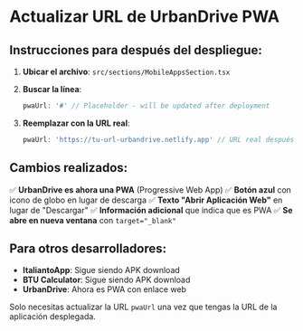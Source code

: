 # Actualizar URL de UrbanDrive PWA

## Instrucciones para después del despliegue:

1. **Ubicar el archivo**: `src/sections/MobileAppsSection.tsx`

2. **Buscar la línea**: 
   ```typescript
   pwaUrl: '#' // Placeholder - will be updated after deployment
   ```

3. **Reemplazar con la URL real**:
   ```typescript
   pwaUrl: 'https://tu-url-urbandrive.netlify.app' // URL real después del despliegue
   ```

## Cambios realizados:

✅ **UrbanDrive es ahora una PWA** (Progressive Web App)
✅ **Botón azul** con icono de globo en lugar de descarga
✅ **Texto "Abrir Aplicación Web"** en lugar de "Descargar"
✅ **Información adicional** que indica que es PWA
✅ **Se abre en nueva ventana** con `target="_blank"`

## Para otros desarrolladores:

- **ItaliantoApp**: Sigue siendo APK download
- **BTU Calculator**: Sigue siendo APK download  
- **UrbanDrive**: Ahora es PWA con enlace web

Solo necesitas actualizar la URL `pwaUrl` una vez que tengas la URL de la aplicación desplegada.